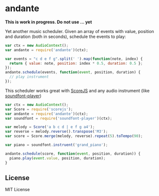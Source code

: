 # andante

__This is work in progress. Do not use ... yet__

Yet another music scheduler. Given an array of events with value, position and
duration (both in seconds), schedule the events to play:

```js
var ctx = new AudioContext();
var andante = require('andante')(ctx);

var events = "c d e f g".split(' ').map(function(note, index) {
  return { value: note, position: index * 0.5, duration: 0.5 };
});
andante.schedule(events, function(event, position, duration) {
  // play instrument
});
```

This scheduler works great with [ScoreJS](http://github.com/danigb/scorejs)
and any audio instrument (like [soundfont-player](http://github.com/danigb/soundfont-player))

```js
var ctx = new AudioContext();
var Score = require('scorejs');
var andante = require('andante')(ctx);
var soundfont = require('soundfont-player')(ctx);

var melody = Score('a b c d | e f g a4');
var reverse = melody.reverse().transpose('M3');
var score = Score.merge(melody, reverse).repeat(5).toTempo(90);

var piano = soundfont.instruent('grand_piano');

andante.schedule(score, function(event, position, duration)) {
  piano.play(event.value, position, duration);
}
```

## License

MIT License
